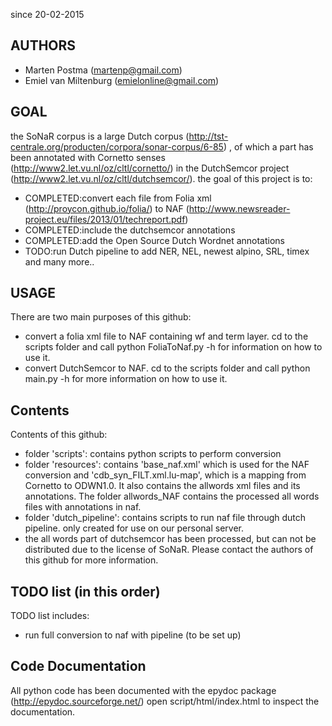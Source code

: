 since 20-02-2015

## AUTHORS
* Marten Postma        (martenp@gmail.com)
* Emiel van Miltenburg (emielonline@gmail.com)
 
## GOAL
the SoNaR corpus is a large Dutch corpus (http://tst-centrale.org/producten/corpora/sonar-corpus/6-85)
, of which a part has been annotated
with Cornetto senses (http://www2.let.vu.nl/oz/cltl/cornetto/)
 in the DutchSemcor project (http://www2.let.vu.nl/oz/cltl/dutchsemcor/).
the goal of this project is to:
* COMPLETED:convert each file from Folia xml (http://proycon.github.io/folia/) to NAF (http://www.newsreader-project.eu/files/2013/01/techreport.pdf) 
* COMPLETED:include the dutchsemcor annotations 
* COMPLETED:add the Open Source Dutch Wordnet annotations
* TODO:run Dutch pipeline to add NER, NEL, newest alpino, SRL, timex and many more..

## USAGE
There are two main purposes of this github:
* convert a folia xml file to NAF containing wf and term layer.
cd to the scripts folder and call python FoliaToNaf.py -h for information
on how to use it.
* convert DutchSemcor to NAF. cd to the scripts folder and call python main.py -h
for more information on how to use it.

## Contents
Contents of this github:
* folder 'scripts': contains python scripts to perform conversion
* folder 'resources': contains 'base_naf.xml' which is used for the NAF conversion
and 'cdb_syn_FILT.xml.lu-map', which is a mapping from Cornetto to ODWN1.0. It also contains
the allwords xml files and its annotations. The folder allwords_NAF contains the processed all words files with annotations in naf.
* folder 'dutch_pipeline': contains scripts to run naf file through dutch pipeline. only created for use
on our personal server.
* the all words part of dutchsemcor has been processed, but can not be distributed due to the license of SoNaR. Please contact the authors
of this github for more information.

## TODO list (in this order)
TODO list includes:
* run full conversion to naf with pipeline (to be set up)

## Code Documentation
All python code has been documented with the epydoc package (http://epydoc.sourceforge.net/)
open script/html/index.html to inspect the documentation.
